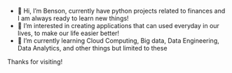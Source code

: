 - 👋 Hi, I’m Benson, currently have python projects related to finances and I am always ready to learn new things!
- 👀 I’m interested in creating applications that can used everyday in our lives, to make our life easier better!
- 🌱 I’m currently learning Cloud Computing, Big data, Data Engineering, Data Analytics, and other things but limited to these

Thanks for visiting!


<!---
bensonchn/bensonchn is a ✨ special ✨ repository because its `README.md` (this file) appears on your GitHub profile.
You can click the Preview link to take a look at your changes.
--->
